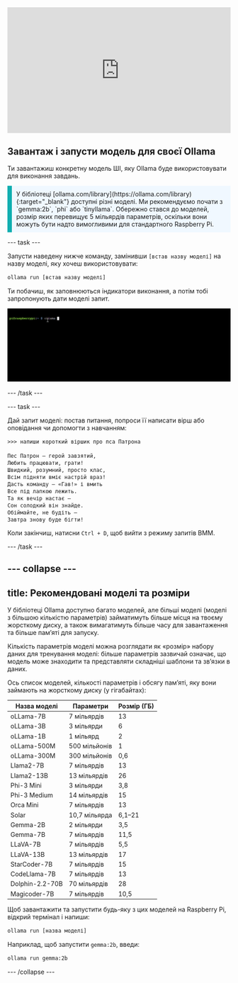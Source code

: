 <html>
  <div style="position: relative; overflow: hidden; padding-top: 56.25%;">
    <iframe style="position: absolute; top: 0; left: 0; right: 0; width: 100%; height: 100%; border: none;" src="https://www.youtube.com/embed/LZFqptMrWPA?rel=0&cc_load_policy=1" allowfullscreen allow="accelerometer; autoplay; clipboard-write; encrypted-media; gyroscope; picture-in-picture; web-share">
    </iframe>
  </div>
</html>

## Завантаж і запусти модель для своєї Ollama

Ти завантажиш конкретну модель ШІ, яку Ollama буде використовувати для виконання завдань.

<p style='border-left: solid; border-width:10px; border-color: #0faeb0; background-color: aliceblue; padding: 10px;'>
У бібліотеці [ollama.com/library](https://ollama.com/library){:target="_blank"} доступні різні моделі. Ми рекомендуємо почати з `gemma:2b`, `phi` або `tinyllama`. Обережно стався до моделей, розмір яких перевищує 5 мільярдів параметрів, оскільки вони можуть бути надто вимогливими для стандартного Raspberry Pi.
</p>

--- task ---

Запусти наведену нижче команду, замінивши `[встав назву моделі]` на назву моделі, яку хочеш використовувати:

```sh
ollama run [встав назву моделі]
```

Ти побачиш, як заповнюються індикатори виконання, а потім тобі запропонують дати моделі запит.

![Анімація показує інтерфейс командного рядка з підказкою «pi@raspberrypi:~ $», де вводиться команда.](images/run_gemma2b.gif)

--- /task ---

--- task ---

Дай запит моделі: постав питання, попроси її написати вірш або оповідання чи допомогти з навчанням:

```
>>> напиши короткий віршик про пса Патрона

Пес Патрон — герой завзятий,
Любить працювати, грати!
Швидкий, розумний, просто клас,
Всім підняти вміє настрій враз!
Дасть команду — «Гав!» і вмить
Все під лапкою лежить.
Та як вечір настає —
Сон солодкий він знайде.
Обіймайте, не будіть —
Завтра знову буде бігти!
```

Коли закінчиш, натисни `Ctrl + D`, щоб вийти з режиму запитів ВММ.

--- /task ---

--- collapse ---
---
title: Рекомендовані моделі та розміри
---

У бібліотеці Ollama доступно багато моделей, але більші моделі (моделі з більшою кількістю параметрів) займатимуть більше місця на твоєму жорсткому диску, а також вимагатимуть більше часу для завантаження та більше пам’яті для запуску.

Кількість параметрів моделі можна розглядати як «розмір» набору даних для тренування моделі: більше параметрів зазвичай означає, що модель може знаходити та представляти складніші шаблони та зв’язки в даних.

Ось список моделей, кількості параметрів і обсягу памʼяті, яку вони займають на жорсткому диску (у гігабайтах):

| Назва моделі     | Параметри     | Розмір (ГБ) |
| ---------------- | ------------- | ----------- |
| oLLama-7B        | 7 мільярдів   | 13        |
| oLLama-3B        | 3 мільярди    | 6         |
| oLLama-1B        | 1 мільярд     | 2         |
| oLLama-500M      | 500 мільйонів | 1         |
| oLLama-300M      | 300 мільйонів | 0,6       |
| Llama2-7B        | 7 мільярдів   | 13        |
| Llama2-13B       | 13 мільярдів  | 26        |
| Phi-3 Mini       | 3 мільярди    | 3,8       |
| Phi-3 Medium     | 14 мільярдів  | 15        |
| Orca Mini        | 7 мільярдів   | 13        |
| Solar            | 10,7 мільярда | 6,1–21    |
| Gemma-2B         | 2 мільярди    | 3,5       |
| Gemma-7B         | 7 мільярдів   | 11,5      |
| LLaVA-7B         | 7 мільярдів   | 5,5       |
| LLaVA-13B        | 13 мільярдів  | 17        |
| StarCoder-7B     | 7 мільярдів   | 15        |
| CodeLlama-7B     | 7 мільярдів   | 13        |
| Dolphin-2.2-70B  | 70 мільярдів  | 28        |
| Magicoder-7B     | 7 мільярдів   | 10,5      |

Щоб завантажити та запустити будь-яку з цих моделей на Raspberry Pi, відкрий термінал і напиши:

```bash
ollama run [назва моделі]
```

Наприклад, щоб запустити `gemma:2b`, введи:

```bash
ollama run gemma:2b
```

--- /collapse ---
